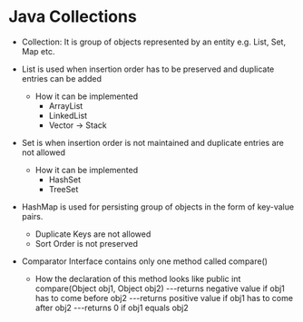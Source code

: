 # Java Collections
* Collection: It is group of objects represented by an entity e.g. List, Set, Map etc.
  
* List is used when insertion order has to be preserved and duplicate entries can be added
  - How it can be implemented
    - ArrayList
    - LinkedList
    - Vector 
       -> Stack
       
 * Set is when insertion order is not maintained and duplicate entries are not allowed
    - How it can be implemented
      - HashSet
      - TreeSet

* HashMap is used for persisting group of objects in the form of key-value pairs.
  - Duplicate Keys are not allowed
  - Sort Order is not preserved

* Comparator Interface contains only one method called compare()
   - How the declaration of this method looks like public int compare(Object obj1, Object obj2)
      ---returns negative value if obj1 has to come before obj2
      ---returns positive value if obj1 has to come after obj2
      ---returns 0 if obj1 equals obj2
